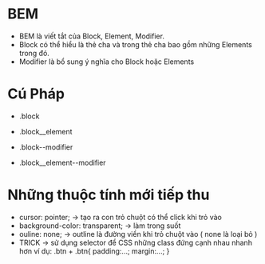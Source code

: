 # BEM
- BEM là viết tắt của Block, Element, Modifier.
- Block có thể hiểu là thẻ cha và trong thẻ cha bao gồm những
Elements trong đó.
- Modifier là bổ sung ý nghĩa cho Block hoặc Elements

# Cú Pháp
- .block
- .block__element

- .block--modifier
- .block__element--modifier


# Những thuộc tính mới tiếp thu
- cursor: pointer; -> tạo ra con trỏ chuột có thể click khi trỏ vào
- background-color: transparent; -> làm trong suốt 
- ouline: none; -> outline là đường viền khi trỏ chuột vào ( none là loại bỏ )
- TRICK -> sử dụng selector để CSS những class đứng cạnh nhau nhanh hơn 
    ví dụ: .btn + .btn{
        padding:...;
        margin:...;
    }